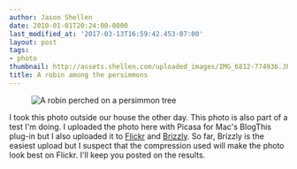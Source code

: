 ```yaml
---
author: Jason Shellen
date: 2010-01-01T20:24:00-0800
last_modified_at: '2017-03-13T16:59:42.453-07:00'
layout: post
tags:
- photo
thumbnail: http://assets.shellen.com/uploaded_images/IMG_6812-774936.JPG
title: A robin among the persimmons
---
```


<figure>
<img src='http://assets.shellen.com/uploaded_images/IMG_6812-774936.JPG' alt="A robin perched on a persimmon tree" />
</figure>

I took this photo outside our house the other day. This photo is also part of a test I'm doing. I uploaded the photo here with Picasa for Mac's BlogThis plug-in but I also uploaded it to <a href="https://www.flickr.com/photos/shellen/4235387457/">Flickr</a> and <a href="https://brizzly.com/pic/XFM/index.html">Brizzly</a>. So far, Brizzly is the easiest upload but I suspect that the compression used will make the photo look best on Flickr. I'll keep you posted on the results.
